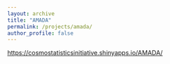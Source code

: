 ```yaml
---
layout: archive
title: "AMADA"
permalink: /projects/amada/
author_profile: false
---
```


https://cosmostatisticsinitiative.shinyapps.io/AMADA/
